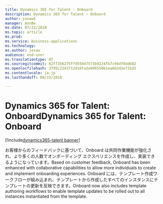 ```yaml
---
title: Dynamics 365 for Talent - Onboard
description: Dynamics 365 for Talent - Onboard
author: josaw1
manager: AnnBe
ms.date: 07/22/2018
ms.topic: article
ms.prod: 
ms.service: business-applications
ms.technology: 
ms.author: josaw
audience: end-user
ms.translationtype: HT
ms.sourcegitcommit: 62ff356275ffd55047573b9224fb7c94df8dd602
ms.openlocfilehash: 3795c2243712d16fa2a9d6550b1ea662d2e731d1
ms.contentlocale: ja-jp
ms.lasthandoff: 08/15/2018

---
```


#  <a name="dynamics-365-for-talent-onboard"></a><span data-ttu-id="019f4-103">Dynamics 365 for Talent: Onboard</span><span class="sxs-lookup"><span data-stu-id="019f4-103">Dynamics 365 for Talent: Onboard</span></span>

[!include[dynamics365-talent banner](../../includes/dynamics365-talent.md)]



<span data-ttu-id="019f4-104">お客様からのフィードバックに基づいて、Onboard は共同作業機能が強化され、より多くの人数でオンボーディング エクスペリエンスを作成し、実装できるようになっています。</span><span class="sxs-lookup"><span data-stu-id="019f4-104">Based on customer feedback, Onboard has been enhanced with collaborative capabilities to allow more individuals to create and implement onboarding experiences.</span></span> <span data-ttu-id="019f4-105">Onboard には、テンプレート作成ワークフローが組み込まれ、テンプレートから作成したすべてのインスタンスにテンプレートの更新を反映できます。</span><span class="sxs-lookup"><span data-stu-id="019f4-105">Onboard now also includes template authoring workflows to enable template updates to be rolled out to all instances instantiated from the template.</span></span>

